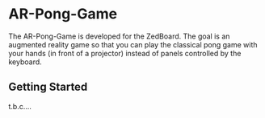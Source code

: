 # AR-Pong-Game

The AR-Pong-Game is developed for the ZedBoard. The goal is an augmented reality game so that you can play the classical pong game with your hands (in front of a projector) instead of panels controlled by the keyboard.

## Getting Started

t.b.c....